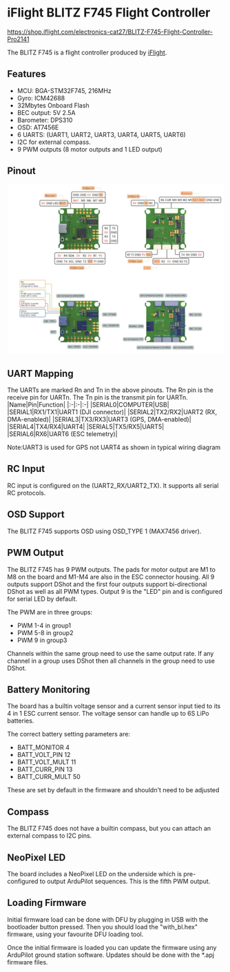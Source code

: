 # iFlight BLITZ F745 Flight Controller

https://shop.iflight.com/electronics-cat27/BLITZ-F745-Flight-Controller-Pro2141

The BLITZ F745 is a flight controller produced by [iFlight](https://shop.iflight-rc.com/).

## Features

 - MCU: BGA-STM32F745, 216MHz
 - Gyro: ICM42688
 - 32Mbytes Onboard Flash
 - BEC output: 5V 2.5A
 - Barometer: DPS310
 - OSD: AT7456E
 - 6 UARTS: (UART1, UART2, UART3, UART4, UART5, UART6)
 - I2C for external compass.
 - 9 PWM outputs (8 motor outputs and 1 LED output)

## Pinout

![BLITZ F745 Board](blitz_f7_pinout.jpg "BLITZ F745")

## UART Mapping

The UARTs are marked Rn and Tn in the above pinouts. The Rn pin is the
receive pin for UARTn. The Tn pin is the transmit pin for UARTn.
|Name|Pin|Function|
|:-|:-|:-|
|SERIAL0|COMPUTER|USB|
|SERIAL1|RX1/TX1|UART1 (DJI connector)|
|SERIAL2|TX2/RX2|UART2 (RX, DMA-enabled)|
|SERIAL3|TX3/RX3|UART3 (GPS, DMA-enabled)|
|SERIAL4|TX4/RX4|UART4|
|SERIAL5|TX5/RX5|UART5|
|SERIAL6|RX6|UART6 (ESC telemetry)|

Note:UART3 is used for GPS not UART4 as shown in typical wiring diagram

## RC Input

RC input is configured on the (UART2_RX/UART2_TX). It supports all serial RC protocols.

## OSD Support

The BLITZ F745 supports OSD using OSD_TYPE 1 (MAX7456 driver).

## PWM Output

The BLITZ F745 has 9 PWM outputs. The pads for motor output are M1 to M8 on the board and M1-M4 are also in the ESC connector housing. All 9 outputs support DShot and the first four outputs support bi-directional DShot as well as all PWM types. Output 9 is the "LED" pin and is configured for serial LED by default.

The PWM are in three groups:

 - PWM 1-4 in group1
 - PWM 5-8 in group2
 - PWM 9 in group3

Channels within the same group need to use the same output rate. If
any channel in a group uses DShot then all channels in the group need
to use DShot.

## Battery Monitoring

The board has a builtin voltage sensor and a current sensor input tied to its 4 in 1 ESC current sensor. The voltage sensor can handle up to 6S
LiPo batteries.

The correct battery setting parameters are:

 - BATT_MONITOR 4
 - BATT_VOLT_PIN 12
 - BATT_VOLT_MULT 11
 - BATT_CURR_PIN 13
 - BATT_CURR_MULT 50

These are set by default in the firmware and shouldn't need to be adjusted

## Compass

The BLITZ F745 does not have a builtin compass, but you can attach an external compass to I2C pins.

## NeoPixel LED

The board includes a NeoPixel LED on the underside which is pre-configured to output ArduPilot sequences. This is the fifth PWM output.

## Loading Firmware

Initial firmware load can be done with DFU by plugging in USB with the
bootloader button pressed. Then you should load the "with_bl.hex"
firmware, using your favourite DFU loading tool.

Once the initial firmware is loaded you can update the firmware using
any ArduPilot ground station software. Updates should be done with the
*.apj firmware files.
